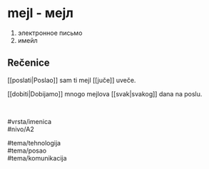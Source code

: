 # mejl - мејл

1. электронное письмо  
2. имейл

## Rečenice

[[poslati|Poslao]] sam ti mejl [[juče]] uveče.

[[dobiti|Dobijamo]] mnogo mejlova [[svak|svakog]] dana na poslu.

<br>

#vrsta/imenica  
#nivo/A2  

#tema/tehnologija  
#tema/posao  
#tema/komunikacija
